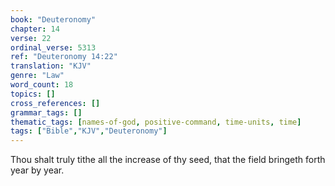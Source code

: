 ```yaml
---
book: "Deuteronomy"
chapter: 14
verse: 22
ordinal_verse: 5313
ref: "Deuteronomy 14:22"
translation: "KJV"
genre: "Law"
word_count: 18
topics: []
cross_references: []
grammar_tags: []
thematic_tags: [names-of-god, positive-command, time-units, time]
tags: ["Bible","KJV","Deuteronomy"]
---
```

Thou shalt truly tithe all the increase of thy seed, that the field bringeth forth year by year.
